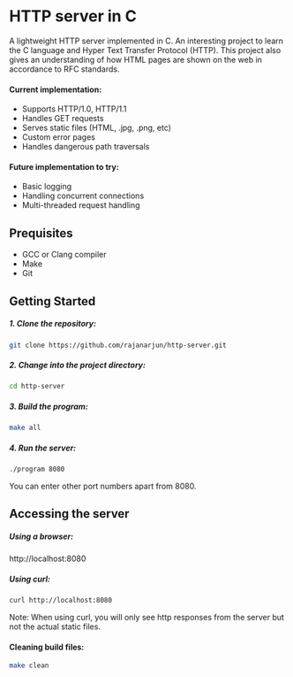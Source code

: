 # HTTP server in C
A lightweight HTTP server implemented in C. An interesting project to learn the C language and Hyper Text Transfer Protocol (HTTP). This project also gives an understanding of how HTML pages are shown on the web in accordance to RFC standards.

#### Current implementation:
- Supports HTTP/1.0, HTTP/1.1
- Handles GET requests
- Serves static files (HTML, .jpg, .png, etc)
- Custom error pages
- Handles dangerous path traversals

#### Future implementation to try:
- Basic logging
- Handling concurrent connections
- Multi-threaded request handling

## Prequisites
- GCC or Clang compiler
- Make
- Git
 
## Getting Started
##### 1. Clone the repository:
```sh
git clone https://github.com/rajanarjun/http-server.git
```
##### 2. Change into the project directory:
```sh
cd http-server
```
##### 3. Build the program:
```sh
make all
```
##### 4. Run the server:
```sh
./program 8080
```
You can enter other port numbers apart from 8080.

## Accessing the server
##### Using a browser:
http://localhost:8080

##### Using curl:
```sh
curl http://localhost:8080
```
Note: When using curl, you will only see http responses from the server but not the actual static files. 

#### Cleaning build files:
```sh
make clean
```
